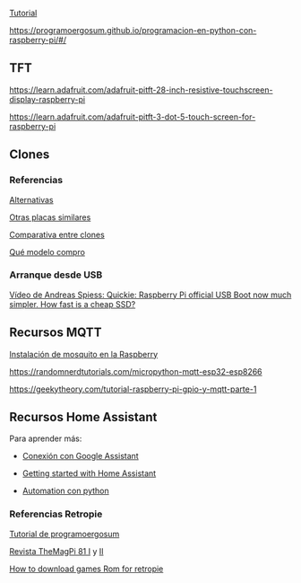 [Tutorial](https://github.com/ProgramoErgoSum/programacion-en-python-con-raspberry-pi)

https://programoergosum.github.io/programacion-en-python-con-raspberry-pi/#/

## TFT



https://learn.adafruit.com/adafruit-pitft-28-inch-resistive-touchscreen-display-raspberry-pi

https://learn.adafruit.com/adafruit-pitft-3-dot-5-touch-screen-for-raspberry-pi 
## Clones

### Referencias

[Alternativas](http://blogthinkbig.com/alternativas-raspberry-pi/)

[Otras placas similares](http://en.wikipedia.org/wiki/Raspberry_Pi#See_also)

[Comparativa entre clones](https://learn.adafruit.com/embedded-linux-board-comparison?view=all)

[Qué modelo compro](https://descubrearduino.com/comprar-raspberry-pi/)

### Arranque desde USB

[Vídeo de Andreas Spiess: Quickie: Raspberry Pi official USB Boot now much simpler. How fast is a cheap SSD?](https://www.youtube.com/watch?v=8vC3D19e_Ac)

## Recursos MQTT

[Instalación de mosquito en la Raspberry](https://randomnerdtutorials.com/how-to-install-mosquitto-broker-on-raspberry-pi/)

https://randomnerdtutorials.com/micropython-mqtt-esp32-esp8266

https://geekytheory.com/tutorial-raspberry-pi-gpio-y-mqtt-parte-1

## Recursos Home Assistant

Para aprender más:

* [Conexión con Google Assistant](https://www.home-assistant.io/addons/google_assistant/)

* [Getting started with Home Assistant](https://randomnerdtutorials.com/getting-started-with-home-assistant-on-raspberry-pi/#more-43192)

* [Automation con python](https://www.hackster.io/ahmedibrrahim/smart-home-automation-iot-using-raspberry-pi-and-python-47fb62)


### Referencias Retropie

[Tutorial de programoergosum](https://www.programoergosum.es/tutoriales/consola-arcade-basada-en-raspberry-pi-con-retropie)

[Revista TheMagPi 81 I](https://www.raspberrypi.com/news/retro-console-with-retropie-raspberry-pi-1/) y [II](https://www.raspberrypi.com/news/retro-console-with-retropie-raspberry-pi-2/)

[How to download games Rom for retropie](https://raspberrytips.com/download-retropie-roms/)